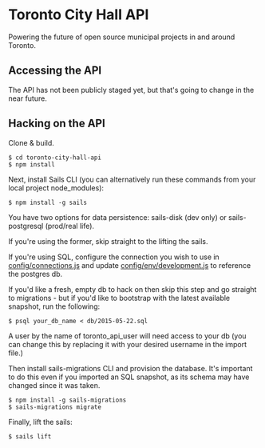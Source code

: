 # Toronto City Hall API

Powering the future of open source municipal projects in and around Toronto.

## Accessing the API ##

The API has not been publicly staged yet, but that's going to change in the near future.

## Hacking on the API ##

Clone & build.

    $ cd toronto-city-hall-api
    $ npm install

Next, install Sails CLI (you can alternatively run these commands from your local project node_modules):

    $ npm install -g sails

You have two options for data persistence: sails-disk (dev only) or sails-postgresql (prod/real life). 

If you're using the former, skip straight to the lifting the sails.

If you're using SQL, configure the connection you wish to use in [config/connections.js](https://github.com/designcofounders/toronto-city-hall-api/blob/master/config/connections.js) and update [config/env/development.js](https://github.com/designcofounders/toronto-city-hall-api/blob/master/config/env/development.js) to reference the postgres db. 

If you'd like a fresh, empty db to hack on then skip this step and go straight to migrations - but if you'd like to bootstrap with the latest available snapshot, run the following:

    $ psql your_db_name < db/2015-05-22.sql 

A user by the name of toronto_api_user will need access to your db (you can change this by replacing it with your desired username in the import file.)

Then install sails-migrations CLI and provision the database. It's important to do this even if you imported an SQL snapshot, as its schema may have changed since it was taken.
```
$ npm install -g sails-migrations
$ sails-migrations migrate
```

Finally, lift the sails:

    $ sails lift
